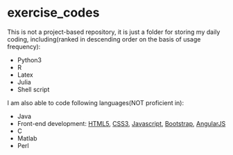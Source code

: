 # exercise_codes

This is not a project-based repository, it is just a folder for storing my daily coding, including(ranked in descending order on the basis of usage frequency):

* Python3 
* R
* Latex
* Julia
* Shell script


I am also able to code following languages(NOT proficient in):

* Java
* Front-end development: <u>HTML5</u>, <u>CSS3</u>, <u>Javascript</u>, <u>Bootstrap</u>, <u>AngularJS</u>
* C
* Matlab
* Perl

